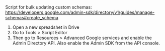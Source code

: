 Script for bulk updating custom schemas: https://developers.google.com/admin-sdk/directory/v1/guides/manage-schemas#create_schema

1) Open a new spreadshet in Drive
2) Go to Tools > Script Editor
3) Then go to Resources > Advanced Google services and enable the Admin Directory API. Also enable the Admin SDK from the API console.
